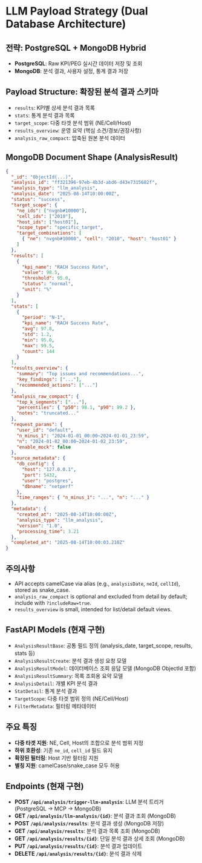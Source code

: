 # LLM Payload Strategy (Dual Database Architecture)

## 전략: PostgreSQL + MongoDB Hybrid

- **PostgreSQL**: Raw KPI/PEG 실시간 데이터 저장 및 조회
- **MongoDB**: 분석 결과, 사용자 설정, 통계 결과 저장

## Payload Structure: 확장된 분석 결과 스키마

- `results`: KPI별 상세 분석 결과 목록
- `stats`: 통계 분석 결과 목록
- `target_scope`: 다중 타겟 분석 범위 (NE/Cell/Host)
- `results_overview`: 운영 요약 (핵심 소견/경보/권장사항)
- `analysis_raw_compact`: 압축된 원본 분석 데이터

## MongoDB Document Shape (AnalysisResult)

```json
{
  "_id": "ObjectId(...)",
  "analysis_id": "ff321396-97eb-4b3d-abd6-d43e7315682f",
  "analysis_type": "llm_analysis",
  "analysis_date": "2025-08-14T10:00:00Z",
  "status": "success",
  "target_scope": {
    "ne_ids": ["nvgnb#10000"],
    "cell_ids": ["2010"],
    "host_ids": ["host01"],
    "scope_type": "specific_target",
    "target_combinations": [
      { "ne": "nvgnb#10000", "cell": "2010", "host": "host01" }
    ]
  },
  "results": [
    {
      "kpi_name": "RACH Success Rate",
      "value": 98.5,
      "threshold": 95.0,
      "status": "normal",
      "unit": "%"
    }
  ],
  "stats": [
    {
      "period": "N-1",
      "kpi_name": "RACH Success Rate",
      "avg": 97.8,
      "std": 1.2,
      "min": 95.0,
      "max": 99.5,
      "count": 144
    }
  ],
  "results_overview": {
    "summary": "Top issues and recommendations...",
    "key_findings": ["..."],
    "recommended_actions": ["..."]
  },
  "analysis_raw_compact": {
    "top_k_segments": ["..."],
    "percentiles": { "p50": 98.1, "p90": 99.2 },
    "notes": "truncated..."
  },
  "request_params": {
    "user_id": "default",
    "n_minus_1": "2024-01-01_00:00~2024-01-01_23:59",
    "n": "2024-01-02_00:00~2024-01-02_23:59",
    "enable_mock": false
  },
  "source_metadata": {
    "db_config": {
      "host": "127.0.0.1",
      "port": 5432,
      "user": "postgres",
      "dbname": "netperf"
    },
    "time_ranges": { "n_minus_1": "...", "n": "..." }
  },
  "metadata": {
    "created_at": "2025-08-14T10:00:00Z",
    "analysis_type": "llm_analysis",
    "version": "1.0",
    "processing_time": 3.21
  },
  "completed_at": "2025-08-14T10:00:03.210Z"
}
```

## 주의사항

- API accepts camelCase via alias (e.g., `analysisDate`, `neId`, `cellId`), stored as snake_case.
- `analysis_raw_compact` is optional and excluded from detail by default; include with `?includeRaw=true`.
- `results_overview` is small, intended for list/detail default views.

## FastAPI Models (현재 구현)

- `AnalysisResultBase`: 공통 필드 정의 (analysis_date, target_scope, results, stats 등)
- `AnalysisResultCreate`: 분석 결과 생성 요청 모델
- `AnalysisResultModel`: 데이터베이스 조회 응답 모델 (MongoDB ObjectId 포함)
- `AnalysisResultSummary`: 목록 조회용 요약 모델
- `AnalysisDetail`: 개별 KPI 분석 결과
- `StatDetail`: 통계 분석 결과
- `TargetScope`: 다중 타겟 범위 정의 (NE/Cell/Host)
- `FilterMetadata`: 필터링 메타데이터

## 주요 특징

- **다중 타겟 지원**: NE, Cell, Host의 조합으로 분석 범위 지정
- **하위 호환성**: 기존 `ne_id`, `cell_id` 필드 유지
- **확장된 필터링**: Host 기반 필터링 지원
- **별칭 지원**: camelCase/snake_case 모두 허용

## Endpoints (현재 구현)

- **POST `/api/analysis/trigger-llm-analysis`**: LLM 분석 트리거 (PostgreSQL → MCP → MongoDB)
- **GET `/api/analysis/llm-analysis/{id}`**: 분석 결과 조회 (MongoDB)
- **POST `/api/analysis/results`**: 분석 결과 생성 (MongoDB 저장)
- **GET `/api/analysis/results`**: 분석 결과 목록 조회 (MongoDB)
- **GET `/api/analysis/results/{id}`**: 단일 분석 결과 상세 조회 (MongoDB)
- **PUT `/api/analysis/results/{id}`**: 분석 결과 업데이트
- **DELETE `/api/analysis/results/{id}`**: 분석 결과 삭제



